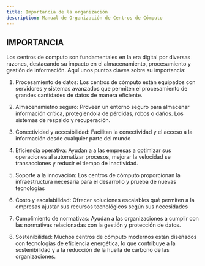 ```yaml
---
title: Importancia de la organización
description: Manual de Organización de Centros de Cómputo
---
```

## IMPORTANCIA ##
Los centros de computo son fundamentales en la era digital por diversas razones, destacando su impacto en el almacenamiento, procesamiento y gestión de información. Aquí unos puntos claves sobre su importancia:

1. Procesamiento de datos: Los centros de cómputo están equipados con servidores y sistemas avanzados que permiten el procesamiento de grandes cantidades de datos de manera eficiente.

2. Almacenamietno seguro: Proveen un entorno seguro para almacenar información crítica, protegiendola de pérdidas, robos o daños. Los sistemas de respaldo y recuperación.

3. Conectividad y accesibilidad: Facilitan la conectividad y el acceso a la información desde cualquier parte del mundo

4. Eficiencia operativa: Ayudan a a las empresas a optimizar sus operaciones al automatizar procesos,  mejorar la velocidad se transacciones y reducir el tiempo de inactividad.

5. Soporte a la innovación: Los centros de cómputo proporcionan la infraestructura necesaria para el desarrollo y prueba de nuevas tecnologías 

6. Costo y escalabilidad: Ofrecer soluciones escalables qué permiten a la empresas ajustar sus recursos tecnológicos según sus necesidades

7. Cumplimiento de normativas: Ayudan  a las organizaciones a cumplir con las normativas relacionadas con la gestión  y protección de datos.

8. Sostenibilidad: Muchos centros de cómputo modernos están diseñados con tecnologías de eficiencia energética, lo que contribuye a la sostenibilidad y a la reducción de la huella de carbono de las organizaciones.